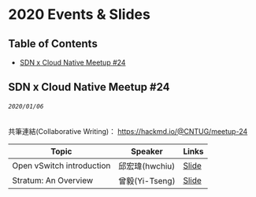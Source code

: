 # 2020 Events & Slides

## Table of Contents

- [SDN x Cloud Native Meetup #24](#sdn-x-cloud-native-meetup-24)

## SDN x Cloud Native Meetup #24
###### `2020/01/06`
共筆連結(Collaborative Writing)： https://hackmd.io/@CNTUG/meetup-24

| Topic       | Speaker        | Links |
|-------------|----------------|--------------|
| Open vSwitch introduction | 邱宏瑋(hwchiu) | [Slide](https://www.slideshare.net/hongweiqiu/open-vswitch-introduction) |
| Stratum: An Overview | 曾毅(Yi-Tseng) | [Slide](https://docs.google.com/presentation/d/12QmbQccq9VOjom1HQRCqJFXb8ZFw02zaKQAm4Nu1ltw/edit?usp=sharing) |


